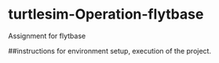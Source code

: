 # turtlesim-Operation-flytbase
Assignment for flytbase

##instructions for environment setup, execution of the project.
